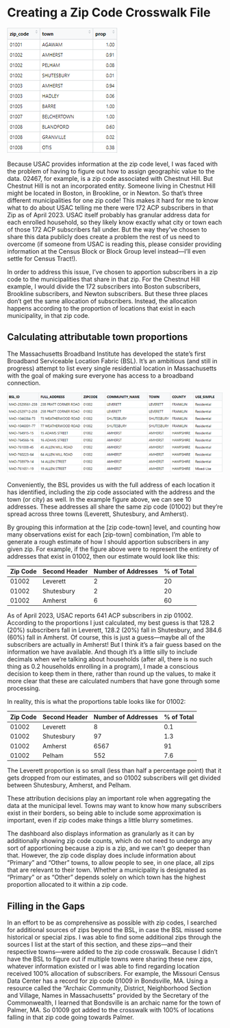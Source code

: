 # Creating a Zip Code Crosswalk File

![](zip_1.png)

Because USAC provides information at the zip code level, I was faced with the problem of having to figure out how to assign geographic value to the data. 02467, for example, is a zip code associated with Chestnut Hill. But Chestnut Hill is not an incorporated entity. Someone living in Chestnut Hill might be located in Boston, in Brookline, or in Newton. So that’s three different municipalities for one zip code! This makes it hard for me to know what to do about USAC telling me there were 172 ACP subscribers in that Zip as of April 2023. USAC itself probably has granular address data for each enrolled household, so they likely know exactly what city or town each of those 172 ACP subscribers fall under. But the way they’ve chosen to share this data publicly does create a problem the rest of us need to overcome (if someone from USAC is reading this, please consider providing information at the Census Block or Block Group level instead—I’ll even settle for Census Tract!).

In order to address this issue, I’ve chosen to apportion subscribers in a zip code to the municipalities that share in that zip. For the Chestnut Hill example, I would divide the 172 subscribers into Boston subscribers, Brookline subscribers, and Newton subscribers. But these three places don’t get the same allocation of subscribers. Instead, the allocation happens according to the proportion of locations that exist in each municipality, in that zip code.

## Calculating attributable town proportions

The Massachusetts Broadband Institute has developed the state’s first Broadband Serviceable Location Fabric (BSL). It’s an ambitious (and still in progress) attempt to list every single residential location in Massachusetts with the goal of making sure everyone has access to a broadband connection.

![](zip_2.png)

Conveniently, the BSL provides us with the full address of each location it has identified, including the zip code associated with the address and the town (or city) as well. In the example figure above, we can see 10 addresses. These addresses all share the same zip code (01002) but they’re spread across three towns (Leverett, Shutesbury, and Amherst).

By grouping this information at the [zip code-town] level, and counting how many observations exist for each [zip-town] combination, I’m able to generate a rough estimate of how I should apportion subscribers in any given zip. For example, if the figure above were to represent the entirety of addresses that exist in 01002, then our estimate would look like this:

Zip Code | Second Header | Number of Addresses | \% of Total
------------- | ------------- | ------------- | -------------
01002 | Leverett  | 2 | 20
01002 | Shutesbury | 2 | 20
01002 | Amherst | 6 | 60

As of April 2023, USAC reports 641 ACP subscribers in zip 01002. According to the proportions I just calculated, my best guess is that 128.2 (20%) subscribers fall in Leverett, 128.2 (20%) fall in Shutesbury, and 384.6 (60%) fall in Amherst. Of course, this is just a guess—maybe all of the subscribers are actually in Amherst! But I think it’s a fair guess based on the information we have available. And though it’s a little silly to include decimals when we’re talking about households (after all, there is no such thing as 0.2 households enrolling in a program), I made a conscious decision to keep them in there, rather than round up the values, to make it more clear that these are calculated numbers that have gone through some processing. 

In reality, this is what the proportions table looks like for 01002:

Zip Code | Second Header | Number of Addresses | \% of Total
------------- | ------------- | ------------- | -------------
01002 | Leverett  | 8 | 0.1
01002 | Shutesbury | 97 | 1.3
01002 | Amherst | 6567 | 91
01002 | Pelham | 552 | 7.6

The Leverett proportion is so small (less than half a percentage point) that it gets dropped from our estimates, and so 01002 subscribers will get divided between Shutesbury, Amherst, and Pelham.

These attribution decisions play an important role when aggregating the data at the municipal level. Towns may want to know how many subscribers exist in their borders, so being able to include some approximation is important, even if zip codes make things a little blurry sometimes. 

The dashboard also displays information as granularly as it can by additionally showing zip code counts, which do not need to undergo any sort of apportioning because a zip is a zip, and we can’t go deeper than that. However, the zip code display does include information about “Primary” and “Other” towns, to allow people to see, in one place, all zips that are relevant to their town. Whether a municipality is designated as “Primary” or as “Other” depends solely on which town has the highest proportion allocated to it within a zip code.

## Filling in the Gaps

In an effort to be as comprehensive as possible with zip codes, I searched for additional sources of zips beyond the BSL, in case the BSL missed some historical or special zips.
I was able to find some additional zips through the sources I list at the start of this section, and these zips—and their respective towns—were added to the zip code crosswalk. Because I didn’t have the BSL to figure out if multiple towns were sharing these new zips, whatever information existed or I was able to find regarding location received 100% allocation of subscribers. For example, the Missouri Census Data Center has a record for zip code 01009 in Bondsville, MA. Using a resource called the “Archaic Community, District, Neighborhood Section and Village, Names in Massachusetts” provided by the Secretary of the Commonwealth, I learned that Bondsville is an archaic name for the town of Palmer, MA. So 01009 got added to the crosswalk with 100% of locations falling in that zip code going towards Palmer.

